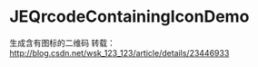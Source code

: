 # JEQrcodeContainingIconDemo
生成含有图标的二维码
转载：http://blog.csdn.net/wsk_123_123/article/details/23446933
[](http://7teblm.com1.z0.glb.clouddn.com/iOS%20Simulator%20Screen%20Shot%202015%E5%B9%B41%E6%9C%887%E6%97%A5%20%E4%B8%8B%E5%8D%885.17.40.png)

